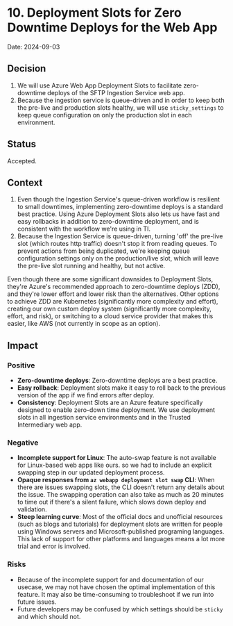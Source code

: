 # 10. Deployment Slots for Zero Downtime Deploys for the Web App

Date: 2024-09-03

## Decision
1. We will use Azure Web App Deployment Slots to facilitate zero-downtime deploys of the SFTP Ingestion Service web app.
2. Because the ingestion service is queue-driven and in order to keep both the pre-live and production slots healthy,
we will use `sticky_settings` to keep queue configuration on only the production slot in each environment.

## Status

Accepted.

## Context
1. Even though the Ingestion Service's queue-driven workflow is resilient to small downtimes, implementing zero-downtime
deploys is a standard best practice. Using Azure Deployment Slots also lets us have fast and easy rollbacks in addition to
zero-downtime deployment, and is consistent with the workflow we're using in TI.
2. Because the Ingestion Service is queue-driven, turning 'off' the pre-live slot (which routes http traffic) doesn't
stop it from reading queues. To prevent actions from being duplicated, we're keeping queue configuration settings only
on the production/live slot, which will leave the pre-live slot running and healthy, but not active.

Even though there are some significant downsides to Deployment Slots, they're Azure's recommended
approach to zero-downtime deploys (ZDD), and they're lower effort and lower risk than the alternatives.
Other options to achieve ZDD are Kubernetes (significantly more complexity and effort), creating
our own custom deploy system (significantly more complexity, effort, and risk), or switching to
a cloud service provider that makes this easier, like AWS (not currently in scope as an option).

## Impact
### Positive
- **Zero-downtime deploys**: Zero-downtime deploys are a best practice.
- **Easy rollback**: Deployment slots make it easy to roll back to the previous version of the
  app if we find errors after deploy.
- **Consistency**: Deployment Slots are an Azure feature specifically designed to enable
  zero-down time deployment. We use deployment slots in all ingestion service environments and
  in the Trusted Intermediary web app.

### Negative
- **Incomplete support for Linux**: The auto-swap feature is not available for Linux-based web apps like ours.
  so we had to include an explicit swapping step in our updated deployment process.
- **Opaque responses from `az webapp deployment slot swap` CLI**: When there are issues swapping slots, the CLI doesn't
  return any details about the issue. The swapping operation can also take as much as 20 minutes
  to time out if there's a silent failure, which slows down deploy and validation.
- **Steep learning curve**: Most of the official docs and unofficial resources
  (such as blogs and tutorials) for deployment slots are written for people using Windows
  servers and Microsoft-published programing languages. This lack of support for other platforms
  and languages means a lot more trial and error is involved.

### Risks
- Because of the incomplete support for and documentation of our usecase, we may not have
  chosen the optimal implementation of this feature. It may also be time-consuming to
  troubleshoot if we run into future issues.
- Future developers may be confused by which settings should be `sticky` and which should not.
